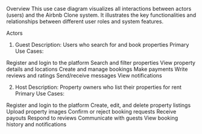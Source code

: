 Overview
This use case diagram visualizes all interactions between actors (users) and the Airbnb Clone system. It illustrates the key functionalities and relationships between different user roles and system features.

Actors
1. Guest 
Description: Users who search for and book properties
Primary Use Cases:

Register and login to the platform
Search and filter properties
View property details and locations
Create and manage bookings
Make payments
Write reviews and ratings
Send/receive messages
View notifications

2. Host 
Description: Property owners who list their properties for rent
Primary Use Cases:

Register and login to the platform
Create, edit, and delete property listings
Upload property images
Confirm or reject booking requests
Receive payouts
Respond to reviews
Communicate with guests
View booking history and notifications
